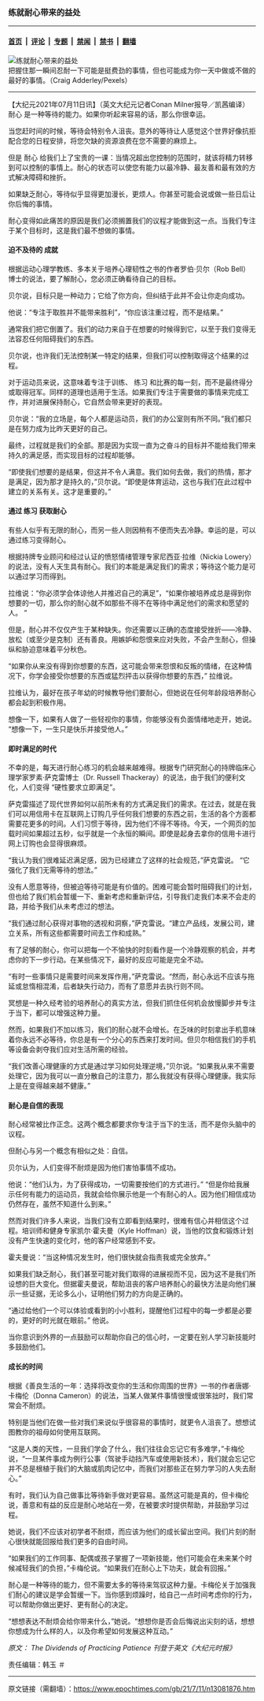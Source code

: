 ### 练就耐心带来的益处

---

#### [首页](../../../..?n13081876) &nbsp;|&nbsp; [评论](../../../../../epoch-comment?n13081876) &nbsp;|&nbsp; [专题](../../../../../epoch-special?n13081876) &nbsp;|&nbsp; [禁闻](../../../../../epoch-news?n13081876) &nbsp;|&nbsp; [禁书](../../../../../books?n13081876) &nbsp;|&nbsp; [翻墙](https://github.com/gfw-breaker/nogfw/blob/master/README.md?n13081876)


<div><img alt="练就耐心带来的益处" class="attachment-djy_600_400 size-djy_600_400 wp-post-image" src="https://i.epochtimes.com/assets/uploads/2021/07/id13081938-man-straightening-out-his-tie-1200x800-600x400.jpg"/>
<div class="caption">
 把握住那一瞬间忍耐一下可能是挺费劲的事情，但也可能成为你一天中做或不做的最好的事情。（Craig Adderley/Pexels）
</div></div><hr/><div class="post_content" id="artbody" itemprop="articleBody">
 <!-- article content begin -->
 <p>
  【大纪元2021年07月11日讯】（英文大纪元记者Conan Milner报导／凯茜编译）
  <ok href="https://www.epochtimes.com/gb/tag/%E8%80%90%E5%BF%83.html">
   耐心
  </ok>
  是一种等待的能力。如果你听起来容易的话，那么你很幸运。
 </p>
 <p>
  当您赶时间的时候，等待会特别令人沮丧。意外的等待让人感觉这个世界好像抗拒配合您的日程安排，将您欠缺的资源浪费在您不需要的麻烦上。
 </p>
 <p>
  但是
  <ok href="https://www.epochtimes.com/gb/tag/%E8%80%90%E5%BF%83.html">
   耐心
  </ok>
  给我们上了宝贵的一课：当情况超出您控制的范围时，就该将精力转移到可以控制的事情上。耐心的状态可以使您有能力以最冷静、最友善和最有效的方式解决障碍和挫折。
 </p>
 <p>
  如果缺乏耐心，等待似乎显得更加漫长，更烦人。你甚至可能会说或做一些日后让你后悔的事情。
 </p>
 <p>
  耐心变得如此痛苦的原因是我们必须搁置我们的议程才能做到这一点。当我们专注于某个目标时，这是我们最不想做的事情。
 </p>
 <h4>
  迫不及待的
  <ok href="https://www.epochtimes.com/gb/tag/%E6%88%90%E5%B0%B1.html">
   成就
  </ok>
 </h4>
 <p>
  根据运动心理学教练、多本关于培养心理韧性之书的作者罗伯·贝尔（Rob Bell） 博士的说法，要了解耐心，您必须正确看待自己的目标。
 </p>
 <p>
  贝尔说，目标只是一种动力；它给了你方向，但纠结于此并不会让你走向成功。
 </p>
 <p>
  他说：“专注于取胜并不能带来胜利”，“你应该注重过程，而不是结果。”
 </p>
 <p>
  通常我们把它倒置了。我们的动力来自于在想要的时候得到它，以至于我们变得无法容忍任何阻碍我们的东西。
 </p>
 <p>
  贝尔说，也许我们无法控制某一特定的结果，但我们可以控制取得这个结果的过程。
 </p>
 <p>
  对于运动员来说，这意味着专注于训练、
  <ok href="https://www.epochtimes.com/gb/tag/%E7%BB%83%E4%B9%A0.html">
   练习
  </ok>
  和比赛的每一刻，而不是最终得分或取得冠军。同样的道理也适用于生活。如果我们专注于需要做的事情来完成工作，并对进展保持耐心，它自然会带来更好的表现。
 </p>
 <p>
  贝尔说：“我的立场是，每个人都是运动员，我们的办公室则有所不同。”我们都只是在努力成为比昨天更好的自己。
 </p>
 <p>
  最终，过程就是我们的全部。那是因为实现一直为之奋斗的目标并不能给我们带来持久的满足感，而实现目标的过程却能够。
 </p>
 <p>
  “即使我们想要的是结果，但这并不令人满意。我们如何去做，我们的热情，那才是满足，因为那才是持久的，”贝尔说。“即使是体育运动，这也与我们在此过程中建立的关系有关。这才是重要的。”
 </p>
 <h4>
  通过
  <ok href="https://www.epochtimes.com/gb/tag/%E7%BB%83%E4%B9%A0.html">
   练习
  </ok>
  获取耐心
 </h4>
 <p>
  有些人似乎有无限的耐心，而另一些人则因稍有不便而失去冷静。幸运的是，可以通过练习变得耐心。
 </p>
 <p>
  根据持牌专业顾问和经过认证的愤怒情绪管理专家尼西亚·拉维（Nickia Lowery）的说法，没有人天生具有耐心。我们的本能是满足我们的需求；等待这个能力是可以通过学习而得到。
 </p>
 <p>
  拉维说：“你必须学会体谅他人并推迟自己的满足”，“如果你被培养成总是得到你想要的一切，那么你的耐心就不如那些不得不在等待中满足他们的需求和愿望的人。 ”
 </p>
 <p>
  但是，耐心并不仅仅产生于某种缺失。你还需要以正确的态度接受挫折——冷静、放松（或至少是克制）还有善良。用嫉妒和怨恨来应对失败，不会产生耐心，但操纵和胁迫意味着平分秋色。
 </p>
 <p>
  “如果你从来没有得到你想要的东西，这可能会带来怨恨和反叛的情绪，在这种情况下，你学会接受你想要的东西或猛烈抨击以获得你想要的东西，” 拉维说。
 </p>
 <p>
  拉维认为，最好在孩子年幼的时候教导他们要耐心，但她说在任何年龄段培养耐心都会起到积极作用。
 </p>
 <p>
  想像一下，如果有人做了一些轻视你的事情，你能够没有负面情绪地走开，她说。 “想像一下，一生只是快乐并接受他人。”
 </p>
 <h4>
  即时满足的时代
 </h4>
 <p>
  不幸的是，每天进行耐心练习的机会越来越难得。根据专门研究耐心的持牌临床心理学家罗素·萨克雷博士（Dr. Russell Thackeray）的说法，由于我们的便利文化，人们变得 “硬性要求立即满足”。
 </p>
 <p>
  萨克雷描述了现代世界如何以前所未有的方式满足我们的需求。在过去，就是在我们可以用信用卡在互联网上订购几乎任何我们想要的东西之前，生活的各个方面都需要花更多的时间。人们习惯于等待，因为他们不得不等待。今天，一个网页的加载时间如果超过五秒，似乎就是一个永恒的瞬间。即使是起身去拿你的信用卡进行网上订购也会显得很麻烦。
 </p>
 <p>
  “我认为我们很难延迟满足感，因为已经建立了这样的社会规范，”萨克雷说。 “它强化了我们无需等待的想法。”
 </p>
 <p>
  没有人愿意等待，但被迫等待可能是有价值的。困难可能会暂时阻碍我们的计划，但也给了我们机会暂缓一下、重新考虑和重新评估，引导我们走我们本来不会走的路，并给予我们从未考虑过的想法。
 </p>
 <p>
  “我们通过耐心获得对事物的透视和洞察，”萨克雷说。“建立产品线，发展公司，建立关系，所有这些都需要时间去工作和成熟。”
 </p>
 <p>
  有了足够的耐心，你可以把每一个不愉快的时刻看作是一个冷静观察的机会，并考虑你的下一步行动。在某些情况下，最好的反应可能是完全不动。
 </p>
 <p>
  “有时一些事情只是需要时间来发挥作用，”萨克雷说。“然而，耐心永远不应该与拖延或怠惰相混淆，后者缺失行动力，而有了意愿并去执行则不同。
 </p>
 <p>
  冥想是一种久经考验的培养耐心的真实方法，但我们抓住任何机会放慢脚步并专注于当下，都可以增强这种力量。
 </p>
 <p>
  然而，如果我们不加以练习，我们的耐心就不会增长。在乏味的时刻拿出手机意味着你永远不必等待，你总是有一个分心的东西来打发时间。但贝尔相信我们的手机等设备会剥夺我们应对生活所需的经验。
 </p>
 <p>
  “我们改善心理健康的方式是通过学习如何处理逆境，”贝尔说。“如果我从来不需要处理它，因为我可以一直分散自己的注意力，那么我就没有获得心理健康。我实际上是在变得越来越不健康。”
 </p>
 <h4>
  耐心是自信的表现
 </h4>
 <p>
  耐心经常被比作正念。这两个概念都要求你专注于当下的生活，而不是你头脑中的议程。
 </p>
 <p>
  但耐心与另一个概念有相似之处：自信。
 </p>
 <p>
  贝尔认为，人们变得不耐烦是因为他们害怕事情不成功。
 </p>
 <p>
  他说：“他们认为，为了获得成功，一切需要按他们的方式进行。” “但是你给我展示任何有能力的运动员，我就会给你展示他是一个有耐心的人。因为他们相信成功仍然存在，虽然不知道什么到来。”
 </p>
 <p>
  然而对我们许多人来说，当我们没有立即看到结果时，很难有信心并相信这个过程。培训师和健身专家凯尔·霍夫曼（Kyle Hoffman）说，当他的饮食和锻炼计划没有产生快速的变化时，他的客户经常感到不安。
 </p>
 <p>
  霍夫曼说：“当这种情况发生时，他们很快就会指责我或完全放弃。”
 </p>
 <p>
  如果我们缺乏耐心，我们甚至可能对我们取得的进展视而不见，因为这不是我们所设想的巨大变化。但据霍夫曼说，帮助沮丧的客户培养耐心的最快方法是向他们展示一些证据，无论多么小，证明他们努力的方向是正确的。
 </p>
 <p>
  “通过给他们一个可以体验或看到的小小胜利，提醒他们过程中的每一步都是必要的，更好的时光就在眼前。” 他说。
 </p>
 <p>
  当你意识到外界的一点鼓励可以帮助你自己的信心时，一定要在别人学习新技能时多鼓励他们。
 </p>
 <h4>
  成长的时间
 </h4>
 <p>
  根据《善良生活的一年：选择将改变你的生活和你周围的世界》一书的作者唐娜·卡梅伦（Donna Cameron）的说法，当某人做某件事情很慢或很笨拙时，我们常常会不耐烦。
 </p>
 <p>
  特别是当他们在做一些对我们来说似乎很容易的事情时，就更令人沮丧了。想想试图教你的祖母如何使用互联网。
 </p>
 <p>
  “这是人类的天性，一旦我们学会了什么，我们往往会忘记它有多难学，”卡梅伦说，“一旦某件事成为例行公事（驾驶手动挡汽车或使用新技术），我们就会忘记它并不总是根植于我们的大脑或肌肉记忆中，而我们对那些正在努力学习的人失去耐心。”
 </p>
 <p>
  有时，我们认为自己做事比等待新手做对更容易。虽然这可能是真的，但卡梅伦说，善意和有益的反应是耐心地站在一旁，在被要求时提供帮助，并鼓励学习过程。
 </p>
 <p>
  她说，我们不应该对初学者不耐烦，而应该为他们的成长留出空间。我们片刻的耐心很快就能回报给我们更多的自由时间。
 </p>
 <p>
  “如果我们的工作同事、配偶或孩子掌握了一项新技能，他们可能会在未来某个时候减轻我们的负担，”卡梅伦说。“如果我们在耐心上下功夫，就会有回报。”
 </p>
 <p>
  耐心是一种等待的能力，但不需要太多的等待来驾驭这种力量。卡梅伦关于加强我们耐心的建议是学会暂缓一下。当你感到烦躁时，给自己一点时间考虑你的行为，可以帮助你做出更好、更有耐心的决定。
 </p>
 <p>
  “想想表达不耐烦会给你带来什么，”她说。“想想你是否会后悔说出尖刻的话，想想你想成为什么样的人，以及你希望如何发展这种互动。”
 </p>
 <p>
  <em>
   原文：
   <ok href="https://www.theepochtimes.com/the-dividends-of-practicing-patience_2865024.html">
    The Dividends of Practicing Patience
   </ok>
   刊登于英文《大纪元时报》
  </em>
 </p>
 <p>
  责任编辑：韩玉 ＃
 </p>
 <!-- article content end -->
 <div id="below_article_ad">
 </div>
</div>


---

原文链接（需翻墙）：https://www.epochtimes.com/gb/21/7/11/n13081876.htm